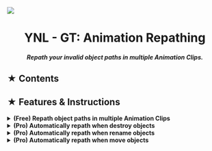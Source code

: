 <img src="https://github.com/user-attachments/assets/3a633f70-57fa-4e40-b1b3-4a74c42b49d9"/>

<h1><div align="center"> YNL - GT: Animation Repathing </div></h1> 
<h4><div align="center"><i> Repath your invalid object paths in multiple Animation Clips. </i></div></h4>

<h2> ★ Contents </h2>

<!--

<table border="1">
    <tr>
        <th align="center">
            <img width="100" height="0"><p><small>Version</small></p>
        </th>
        <th align="center">
            <img width="1000" height="0"><p> <small>Features</small></p>
        </th>
    </tr>
    <tr>
        <td rowspan="7" align=center><b>Free</b></td>
        <td >✔️ Able to edit paths on multiple Animation Clips.</td>
    </tr>
    <tr>
        <td>
            <details><summary>✔️ Each Animation Clip has a random individual color and will show on every paths.</summary>
                <br>
                <img align=left width=30% src="https://github.com/user-attachments/assets/4dea5f03-98fe-4981-9580-6665db693e92"/>
                <img align=right width=57.5% src="https://github.com/user-attachments/assets/22a2c5d7-8a24-445b-a9d2-62b0ce118f62"/>
            </details>
        </td>
    </tr>
    <tr>
        <td>
            <details><summary>✔️ Can detect invalid paths appear in Animation Clips.</summary>
                <br>
                <img align=left width=95% src="https://github.com/user-attachments/assets/67b513d7-0fe7-4b4d-b829-0d26b222631c"/>
            </details>
        </td>
    </tr>
    <tr>
        <td>
            <details><summary>✔️ Repath an original object path with a new path.</summary>
                <br>
                <img align=left width=95% src="https://github.com/user-attachments/assets/a882ebb6-a840-4960-86e4-718d9ea0ce5f"/>
            </details>
        </td>
    </tr>
    <tr>
        <td>✔️ Drag and drop an object to object field to replace the old path with that object's path.</td>
    </tr>
    <tr>
        <td>❌ Replace a part of paths with a different word/name (Currently, only can replace a whole path with a new one).</td>
    </tr>
    <tr>
        <td>✔️ Support undo function</td>
    </tr>
    <tr>
        <td rowspan="7" align=center><b>Pro</b></td>
        <td>
            <details><summary>✔️ Easy to enable/disable each function of automatically mode.</summary>
                <br>
                <img align=center width=30% src="https://github.com/user-attachments/assets/0325712a-db71-4edd-8d81-03d6e991d6e0"/>
            </details>
        </td>
    </tr>
    <tr>
        <td>✔️ Toolbar button available to quickly turn on/off automatic mode.</td>
    </tr>
    <tr>
        <td>✔️ Automatically repath when destroy, rename or move objects.</td>
    </tr>
    <tr>
        <td>✔️ Automatically prevent invalid actions to avoid reference missing errors.</td>
    </tr>
    <tr>
        <td>
            <details><summary>✔️ Show dialog popup on any invalid action to notify about the probable errors.</summary>
                <br>
                <img align=center width=50% src="https://github.com/user-attachments/assets/8cb0462b-75d0-4355-8505-0e42d4da81c3"/>
            </details>
        </td>
    </tr>
    <tr>
        <td>
            <details><summary>✔️ Show logs with exact time and status of actions.</summary>
                <br>
                <img align=center width=100% src="https://github.com/user-attachments/assets/8de11101-83b8-450c-acd2-e118841e71a0"/>
            </details>
        </td>
    </tr>
    <tr>
        <td>✔️ Save all the settings and logs as User Settings so that they can still available on next Editor launch.</td>
    </tr>
</table>

-->

<h2> ★ Features & Instructions</h2>

<details><summary><b> (Free) Repath object paths in multiple Animation Clips </b></summary>
    
- Firstly, select the object that has Animator component, drag it into `Referenced Animator` field; or you can simply select the Animator you want by clicking on the field.
- Then select Animation Clips you want to repath, they will appear on windows with all the paths.
- Now you put the invalid path into `Original Root` and the new valid on to `New Root`. Then click the button beside and the change will be applied. 

<video src="https://github.com/user-attachments/assets/b13f98f0-4c3b-4508-b4a7-24503dc08186"></video>

- You can alse drag and drop the object you want to repath into the invalid path box, the old one will be replace with the new object path.

<video src="https://github.com/user-attachments/assets/33bdcd1b-0bdf-4535-99f9-e606d9558f04"></video>

- Or you just need to change the invalid path right away, press the apply button and see the result.

<video src="https://github.com/user-attachments/assets/6b40bdef-0693-4680-b39f-01e445101842"></video>



</details>

<details><summary><b> (Pro) Automatically repath when destroy objects </b></summary>

</details>

<details><summary><b> (Pro) Automatically repath when rename objects </b></summary>

</details>

<details><summary><b> (Pro) Automatically repath when move objects </b></summary>

</details>
